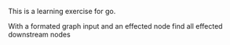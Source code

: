 This is a learning exercise for go.


With a formated graph input and an effected node find all effected downstream nodes
